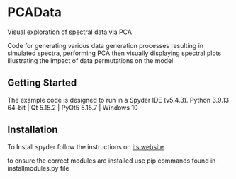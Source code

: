 # PCAData
Visual exploration of spectral data via PCA

Code for generating various data generation processes resulting in simulated spectra, performing PCA then visually displaying spectral plots illustrating the impact of data permutations on the model.


## Getting Started

The example code is designed to run in a Spyder IDE (v5.4.3). Python 3.9.13 64-bit | Qt 5.15.2 | PyQt5 5.15.7 | Windows 10  


## Installation

To Install spyder follow the instructions on [its website](https://docs.spyder-ide.org/current/installation.html)

to ensure the correct modules are installed use pip commands found in installmodules.py file
